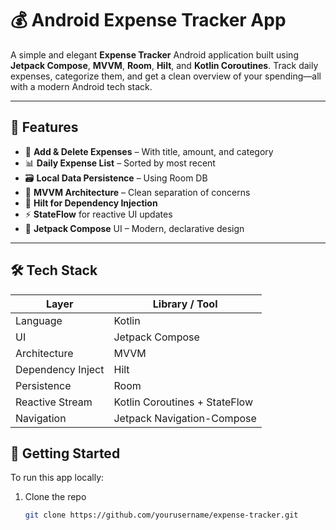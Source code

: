 # 💰 Android Expense Tracker App

A simple and elegant **Expense Tracker** Android application built using **Jetpack Compose**, **MVVM**, **Room**, **Hilt**, and **Kotlin Coroutines**. Track daily expenses, categorize them, and get a clean overview of your spending—all with a modern Android tech stack.

---

## 📱 Features

- 🧾 **Add & Delete Expenses** – With title, amount, and category
- 📊 **Daily Expense List** – Sorted by most recent
- 🗃️ **Local Data Persistence** – Using Room DB
- 🧠 **MVVM Architecture** – Clean separation of concerns
- 🧩 **Hilt for Dependency Injection**
- ⚡ **StateFlow** for reactive UI updates
- 🎨 **Jetpack Compose** UI – Modern, declarative design

---

## 🛠️ Tech Stack

| Layer            | Library / Tool                |
|------------------|-------------------------------|
| Language         | Kotlin                        |
| UI               | Jetpack Compose               |
| Architecture     | MVVM                          |
| Dependency Inject| Hilt                          |
| Persistence      | Room                          |
| Reactive Stream  | Kotlin Coroutines + StateFlow |
| Navigation       | Jetpack Navigation-Compose    |


## 🚀 Getting Started

To run this app locally:

1. Clone the repo  
   ```bash
   git clone https://github.com/yourusername/expense-tracker.git
